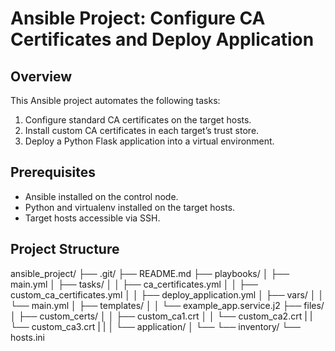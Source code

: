 # Ansible Project: Configure CA Certificates and Deploy Application

## Overview

This Ansible project automates the following tasks:
1. Configure standard CA certificates on the target hosts.
2. Install custom CA certificates in each target’s trust store.
3. Deploy a Python Flask application into a virtual environment.

## Prerequisites

- Ansible installed on the control node.
- Python and virtualenv installed on the target hosts.
- Target hosts accessible via SSH.

## Project Structure
ansible_project/
├── .git/
├── README.md
├── playbooks/
│   ├── main.yml
│   ├── tasks/
│   │   ├── ca_certificates.yml
│   │   ├── custom_ca_certificates.yml
│   │   ├── deploy_application.yml
│   ├── vars/
│   │   └── main.yml
│   ├── templates/
│   │   └── example_app.service.j2
├── files/
│   ├── custom_certs/
│   │   ├── custom_ca1.crt
│   │   └── custom_ca2.crt
|   |   └── custom_ca3.crt
|   |
│   └── application/
│       └── 
└── inventory/
    └── hosts.ini



